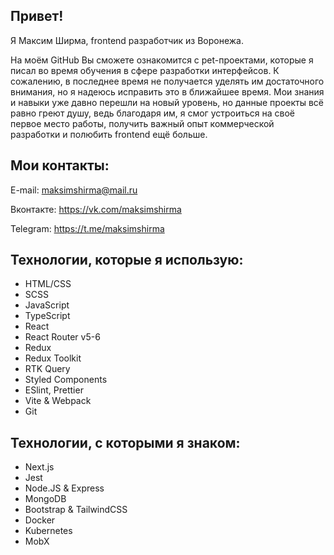 <h2>Привет!</h2>

Я Максим Ширма, frontend разработчик из Воронежа.

На моём GitHub Вы сможете ознакомится с pet-проектами, которые я писал во время обучения в сфере разработки интерфейсов. К сожалению, в последнее время не получается уделять им достаточного внимания, но я надеюсь исправить это в ближайшее время. Мои знания и навыки уже давно перешли на новый уровень, но данные проекты всё равно греют душу, ведь благодаря им, я смог устроиться на своё первое место работы, получить важный опыт коммерческой разработки и полюбить frontend ещё больше.

<h2>Мои контакты:</h2>

E-mail: maksimshirma@mail.ru

Вконтакте: https://vk.com/maksimshirma

Telegram: https://t.me/maksimshirma

<h2>Технологии, которые я использую:</h2>

- HTML/CSS
- SCSS
- JavaScript
- TypeScript
- React
- React Router v5-6
- Redux
- Redux Toolkit
- RTK Query
- Styled Components
- ESlint, Prettier
- Vite & Webpack
- Git

<h2>Технологии, с которыми я знаком:</h2>

- Next.js
- Jest
- Node.JS & Express
- MongoDB
- Bootstrap & TailwindCSS
- Docker
- Kubernetes
- MobX
